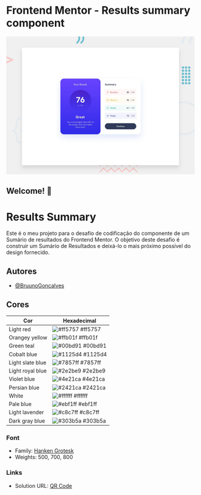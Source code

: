 # Frontend Mentor - Results summary component

![Design preview for the Results summary component coding challenge](./design/desktop-preview.jpg)

## Welcome! 👋

# Results Summary

Este é o meu projeto para o desafio de codificação do componente de um Sumário de resultados do Frontend Mentor. O objetivo deste desafio é construir um Sumário de Resultados e deixá-lo o mais próximo possível do design fornecido.


## Autores

- [@BruunoGoncalves](https://github.com/BruunoGoncalves)

## Cores

| Cor               | Hexadecimal                                                |
| ----------------- | ---------------------------------------------------------------- |
| Light red      | ![#ff5757](https://via.placeholder.com/10/ff5757?text=+) #ff5757 |
| Orangey yellow      | ![#ffb01f](https://via.placeholder.com/10/ffb01f?text=+) #ffb01f |
| Green teal      | ![#00bd91](https://via.placeholder.com/10/00bd91?text=+) #00bd91|
| Cobalt blue       | ![#1125d4](https://via.placeholder.com/10/1125d4?text=+) #1125d4 |
| Light slate blue      | ![#7857ff](https://via.placeholder.com/10/7857ff?text=+) #7857ff |
| Light royal blue       | ![#2e2be9](https://via.placeholder.com/10/2e2be9?text=+) #2e2be9 |
| Violet blue       | ![#4e21ca](https://via.placeholder.com/10/4e21ca?text=+) #4e21ca |
| Persian blue       | ![#2421ca](https://via.placeholder.com/10/2421ca?text=+) #2421ca |
| White       | ![#ffffff](https://via.placeholder.com/10/ffffff?text=+) #ffffff |
| Pale blue      | ![#ebf1ff](https://via.placeholder.com/10/ebf1ff?text=+) #ebf1ff |
| Light lavender       | ![#c8c7ff](https://via.placeholder.com/10/c8c7ff?text=+) #c8c7ff |
| Dark gray blue       | ![#303b5a](https://via.placeholder.com/10/303b5a?text=+) #303b5a |


### Font

- Family: [Hanken Grotesk](https://fonts.google.com/specimen/Hanken+Grotesk)
- Weights: 500, 700, 800

### Links

- Solution URL: [QR Code](https://bruunogoncalves.github.io/qr-code-component-main/)